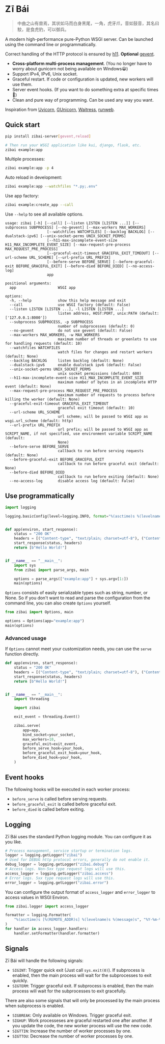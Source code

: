 # Zī Bái

> 中曲之山有兽焉，其状如马而白身黑尾，一角，虎牙爪，音如鼓音，其名曰駮，是食虎豹，可以御兵。

A modern high-performance pure-Python WSGI server. Can be launched using the command line or programmatically.

Correct handling of the HTTP protocol is ensured by [h11](https://github.com/python-hyper/h11). **Optional** [gevent](https://github.com/gevent/gevent).

- **Cross-platform multi-process management**. (You no longer have to worry about gunicorn not being available on Windows😀)
- Support IPv4, IPv6, Unix socket.
- Graceful restart. If code or configuration is updated, new workers will use them.
- Server event hooks. (If you want to do something extra at specific times 🙂)
- Clean and pure way of programming. Can be used any way you want.

Inspiration from [Uvicorn](https://github.com/encode/uvicorn), [GUnicorn](https://github.com/benoitc/gunicorn), [Waitress](https://github.com/Pylons/waitress), [runweb](https://github.com/abersheeran/runweb).

## Quick start

```bash
pip install zibai-server[gevent,reload]

# Then run your WSGI application like kui, django, flask, etc.
zibai example:app
```

Multiple processes:

```bash
zibai example:app -p 4
```

Auto reload in development:

```bash
zibai example:app --watchfiles "*.py;.env"
```

Use app factory:

```bash
zibai example:create_app --call
```

Use `--help` to see all available options.

```
usage: zibai [-h] [--call] [--listen LISTEN [LISTEN ...]] [--subprocess SUBPROCESS] [--no-gevent] [--max-workers MAX_WORKERS]
                   [--watchfiles WATCHFILES] [--backlog BACKLOG] [--dualstack-ipv6] [--unix-socket-perms UNIX_SOCKET_PERMS]
                   [--h11-max-incomplete-event-size H11_MAX_INCOMPLETE_EVENT_SIZE] [--max-request-pre-process MAX_REQUEST_PRE_PROCESS]
                   [--graceful-exit-timeout GRACEFUL_EXIT_TIMEOUT] [--url-scheme URL_SCHEME] [--url-prefix URL_PREFIX]
                   [--before-serve BEFORE_SERVE] [--before-graceful-exit BEFORE_GRACEFUL_EXIT] [--before-died BEFORE_DIED] [--no-access-log]
                   app

positional arguments:
  app                   WSGI app

options:
  -h, --help            show this help message and exit
  --call                use WSGI factory (default: False)
  --listen LISTEN [LISTEN ...], -l LISTEN [LISTEN ...]
                        listen address, HOST:PORT, unix:PATH (default: ['127.0.0.1:8000'])
  --subprocess SUBPROCESS, -p SUBPROCESS
                        number of subprocesses (default: 0)
  --no-gevent           do not use gevent (default: False)
  --max-workers MAX_WORKERS, -w MAX_WORKERS
                        maximum number of threads or greenlets to use for handling requests (default: 10)
  --watchfiles WATCHFILES
                        watch files for changes and restart workers (default: None)
  --backlog BACKLOG     listen backlog (default: None)
  --dualstack-ipv6      enable dualstack ipv6 (default: False)
  --unix-socket-perms UNIX_SOCKET_PERMS
                        unix socket permissions (default: 600)
  --h11-max-incomplete-event-size H11_MAX_INCOMPLETE_EVENT_SIZE
                        maximum number of bytes in an incomplete HTTP event (default: None)
  --max-request-pre-process MAX_REQUEST_PRE_PROCESS
                        maximum number of requests to process before killing the worker (default: None)
  --graceful-exit-timeout GRACEFUL_EXIT_TIMEOUT
                        graceful exit timeout (default: 10)
  --url-scheme URL_SCHEME
                        url scheme; will be passed to WSGI app as wsgi.url_scheme (default: http)
  --url-prefix URL_PREFIX
                        url prefix; will be passed to WSGI app as SCRIPT_NAME, if not specified, use environment variable SCRIPT_NAME (default:
                        None)
  --before-serve BEFORE_SERVE
                        callback to run before serving requests (default: None)
  --before-graceful-exit BEFORE_GRACEFUL_EXIT
                        callback to run before graceful exit (default: None)
  --before-died BEFORE_DIED
                        callback to run before exiting (default: None)
  --no-access-log       disable access log (default: False)
```

## Use programmatically

```python
import logging

logging.basicConfig(level=logging.INFO, format="%(asctime)s %(levelname)s %(message)s")


def app(environ, start_response):
    status = "200 OK"
    headers = [("Content-type", "text/plain; charset=utf-8"), ("Content-Length", "12")]
    start_response(status, headers)
    return [b"Hello World!"]


if __name__ == "__main__":
    import sys
    from zibai import parse_args, main

    options = parse_args(["example:app"] + sys.argv[1:])
    main(options)
```

`Options` consists of easily serializable types such as string, number, or None. So if you don't want to read and parse the configuration from the command line, you can also create `Options` yourself.

```python
from zibai import Options, main

options = Options(app="example:app")
main(options)
```

### Advanced usage

If `Options` cannot meet your customization needs, you can use the `serve` function directly.

```python
def app(environ, start_response):
    status = "200 OK"
    headers = [("Content-type", "text/plain; charset=utf-8"), ("Content-Length", "12")]
    start_response(status, headers)
    return [b"Hello World!"]


if __name__ == "__main__":
    import threading

    import zibai

    exit_event = threading.Event()

    zibai.serve(
        app=app,
        bind_socket=your_socket,
        max_workers=10,
        graceful_exit=exit_event,
        before_serve_hook=your_hook,
        before_graceful_exit_hook=your_hook,
        before_died_hook=your_hook,
    )
```

## Event hooks

The following hooks will be executed in each worker process:

- `before_serve` is called before serving requests.
- `before_graceful_exit` is called before graceful exit.
- `before_died` is called before exiting.

## Logging

Zī Bái uses the standard Python logging module. You can configure it as you like.

```python
# Process management, service startup or termination logs.
logger = logging.getLogger("zibai")
# Used for DEBUG http protocol errors, generally do not enable it.
debug_logger = logging.getLogger("zibai.debug")
# Access logs. Non-5xx type request logs will use this.
access_logger = logging.getLogger("zibai.access")
# Error logs. 5xx type request logs will use this.
error_logger = logging.getLogger("zibai.error")
```

You can configure the output format of `access_logger` and `error_logger` to access values in WSGI Environ.

```python
from zibai.logger import access_logger

formatter = logging.Formatter(
    "%(asctime)s [%(REMOTE_ADDR)s] %(levelname)s %(message)s", "%Y-%m-%d %H:%M:%S"
)
for handler in access_logger.handlers:
    handler.setFormatter(handler.formatter)
```

## Signals

Zī Bái will handle the following signals:

- `SIGINT`: Trigger quick exit (Just call `sys.exit(0)`). If subprocess is enabled, then the main process will wait for the subprocesses to exit quickly.
- `SIGTERM`: Trigger graceful exit. If subprocess is enabled, then the main process will wait for the subprocesses to exit gracefully.

There are also some signals that will only be processed by the main process when subprocess is enabled.

- `SIGBREAK`: Only available on Windows. Trigger graceful exit.
- `SIGHUP`: Work processeses are graceful restarted one after another. If you update the code, the new worker process will use the new code.
- `SIGTTIN`: Increase the number of worker processes by one.
- `SIGTTOU`: Decrease the number of worker processes by one.
